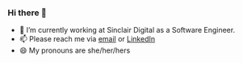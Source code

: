 ### Hi there 👋



- 🔭 I’m currently working at Sinclair Digital as a Software Engineer.
- 📫 Please reach me via [email](mailto:webdevsabrina@gmail.com) or [LinkedIn](https://www.linkedin.com/in/sabrinamartin0/)
- 😄 My pronouns are she/her/hers
